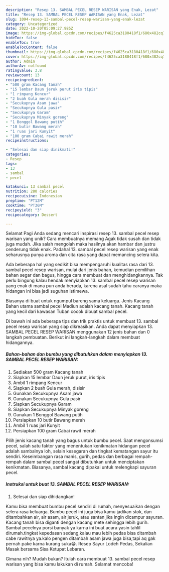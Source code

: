 ```yaml
---
description: "Resep 13. SAMBAL PECEL RESEP WARISAN yang Enak, Lezat"
title: "Resep 13. SAMBAL PECEL RESEP WARISAN yang Enak, Lezat"
slug: 1094-resep-13-sambal-pecel-resep-warisan-yang-enak-lezat
category: Uncategorized
date: 2022-10-20T05:09:27.985Z
image: https://img-global.cpcdn.com/recipes/f4625ca3180418f1/680x482cq70/13-sambal-pecel-resep-warisan-foto-resep-utama.jpg
hideToc: false
enableToc: true
enableTocContent: false
thumbnail: https://img-global.cpcdn.com/recipes/f4625ca3180418f1/680x482cq70/13-sambal-pecel-resep-warisan-foto-resep-utama.jpg
cover: https://img-global.cpcdn.com/recipes/f4625ca3180418f1/680x482cq70/13-sambal-pecel-resep-warisan-foto-resep-utama.jpg
author: Admin
authorAv: notfound
ratingvalue: 3.8
reviewcount: 13
recipeingredient:
- "500 gram Kacang tanah"
- "15 lembar Daun jeruk purut iris tipis"
- "1 rimpang Kencur"
- "2 buah Gula merah disisir"
- "Secukupnya Asam jawa"
- "Secukupnya Gula pasir"
- "Secukupnya Garam"
- "Secukupnya Minyak goreng"
- "1 Bonggol Bawang putih"
- "10 butir Bawang merah"
- "1 ruas jari Kunyit"
- "100 gram Cabai rawit merah"
recipeinstructions:

- "Selesai dan siap dinikmati!"
categories:
- Resep
tags:
- 13
- sambal
- pecel

katakunci: 13 sambal pecel 
nutrition: 280 calories
recipecuisine: Indonesian
preptime: "PT12M"
cooktime: "PT36M"
recipeyield: "3"
recipecategory: Dessert

---
```



Selamat Pagi Anda sedang mencari inspirasi resep 13. sambal pecel resep warisan yang unik? Cara membuatnya memang Agak tidak susah dan tidak juga mudah. Jika salah mengolah maka hasilnya akan hambar dan justru cenderung tidak enak. Padahal 13. sambal pecel resep warisan yang enak seharusnya punya aroma dan cita rasa yang dapat memancing selera kita.


Ada beberapa hal yang sedikit bisa mempengaruhi kualitas rasa dari 13. sambal pecel resep warisan, mulai dari jenis bahan, kemudian pemilihan bahan segar dan bagus, hingga cara membuat dan menghidangkannya. Tak perlu bingung kalau hendak menyiapkan 13. sambal pecel resep warisan yang enak di mana pun anda berada, karena asal sudah tahu caranya maka hidangan ini bisa jadi suguhan istimewa.

Biasanya di buat untuk ngumpul bareng sama keluarga. Jenis Kacang Bahan utama sambal pecel Madiun adalah kacang tanah. Kacang tanah yang kecil dari kawasan Tuban cocok dibuat sambal pecel.


Di bawah ini ada beberapa tips dan trik praktis untuk membuat 13. sambal pecel resep warisan yang siap dikreasikan. Anda dapat menyiapkan 13. SAMBAL PECEL RESEP WARISAN menggunakan 12 jenis bahan dan 0 langkah pembuatan. Berikut ini langkah-langkah dalam membuat hidangannya.

<!--inarticleads1-->

##### Bahan-bahan dan bumbu yang dibutuhkan dalam menyiapkan 13. SAMBAL PECEL RESEP WARISAN:

1. Sediakan 500 gram Kacang tanah
1. Siapkan 15 lembar Daun jeruk purut, iris tipis
1. Ambil 1 rimpang Kencur
1. Siapkan 2 buah Gula merah, disisir
1. Gunakan Secukupnya Asam jawa
1. Gunakan Secukupnya Gula pasir
1. Siapkan Secukupnya Garam
1. Siapkan Secukupnya Minyak goreng
1. Gunakan 1 Bonggol Bawang putih
1. Persiapkan 10 butir Bawang merah
1. Ambil 1 ruas jari Kunyit
1. Persiapkan 100 gram Cabai rawit merah


Pilih jenis kacang tanah yang bagus untuk bumbu pecel. Saat mengonsumsi pecel, salah satu faktor yang menentukan kenikmatan hidangan pecel adalah sambalnya loh, selain kesegaran dan tingkat kematangan sayur itu sendiri. Keseimbangan rasa manis, gurih, pedas dan berbagai rempah-rempah dalam sambal pecel sangat dibutuhkan untuk menciptakan kenikmatan. Biasanya, sambal kacang dipakai untuk melengkapi sayuran pecel. 

<!--inarticleads2-->

##### Instruksi untuk buat 13. SAMBAL PECEL RESEP WARISAN:


1. Selesai dan siap dihidangkan!

Kamu bisa membuat bumbu pecel sendiri di rumah, menyesuaikan dengan selera rasa keluarga. Bumbu pecel ini juga bisa kamu jadikan stok, dan ditambahkan air, air asam, air jeruk, atau santan jika ingin dicampur sayuran. Kacang tanah bisa diganti dengan kacang mete sehingga lebih gurih. Sambal pecelnya porsi banyak ya karna ini buat acara yasin tahlil dirumah.tingkat kepedasan sedang,kalau mau lebih pedas bisa ditambah cabe rawitnya ya.kalo pengen ditambah asam jawa juga bisa,tapi aq gak pernah pake karna kurang suka😁. Resep Sayur Lodeh Pedas, Sekalian Masak bersama Sisa Ketupat Lebaran. 

Gimana nih? Mudah bukan? Itulah cara membuat 13. sambal pecel resep warisan yang bisa kamu lakukan di rumah. Selamat mencoba!
